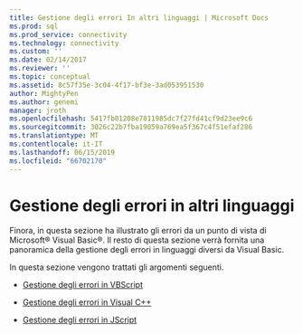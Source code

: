 ```yaml
---
title: Gestione degli errori In altri linguaggi | Microsoft Docs
ms.prod: sql
ms.prod_service: connectivity
ms.technology: connectivity
ms.custom: ''
ms.date: 02/14/2017
ms.reviewer: ''
ms.topic: conceptual
ms.assetid: 8c57f35e-3c04-4f17-bf3e-3ad053951530
author: MightyPen
ms.author: genemi
manager: jroth
ms.openlocfilehash: 5417fb01208e7811985dc7f27fd41cf9d23ee9c6
ms.sourcegitcommit: 3026c22b7fba19059a769ea5f367c4f51efaf286
ms.translationtype: MT
ms.contentlocale: it-IT
ms.lasthandoff: 06/15/2019
ms.locfileid: "66702170"
---
```

# <a name="handling-errors-in-other-languages"></a>Gestione degli errori in altri linguaggi
Finora, in questa sezione ha illustrato gli errori da un punto di vista di Microsoft® Visual Basic®. Il resto di questa sezione verrà fornita una panoramica della gestione degli errori in linguaggi diversi da Visual Basic.  
  
 In questa sezione vengono trattati gli argomenti seguenti.  
  
-   [Gestione degli errori in VBScript](../../../ado/guide/data/handling-errors-in-vbscript.md)  
  
-   [Gestione degli errori in Visual C++](../../../ado/guide/data/handling-errors-in-visual-c.md)  
  
-   [Gestione degli errori in JScript](../../../ado/guide/data/handling-errors-in-jscript.md)

